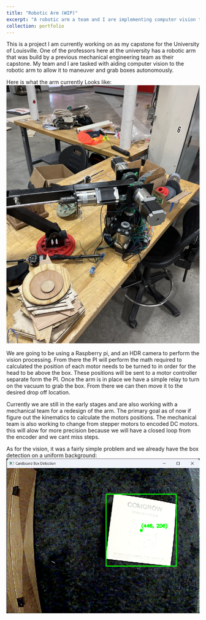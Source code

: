 ```yaml
---
title: "Robotic Arm (WIP)"
excerpt: "A robotic arm a team and I are implementing computer vision to identify and pick up boxes"
collection: portfolio
---
```


This is a project I am currently working on as my capstone for the University of Louisville. One of the professors here at the university has a robotic arm that was build by a previous mechanical engineering team as their capstone. My team and I are tasked with aiding computer vision to the robotic arm to allow it to maneuver and grab boxes autonomously.

Here is what the arm currently Looks like:
![Robotic arm](/images/Robotic%20arm/robotic-arm.jpg)

We are going to be using a Raspberry pi, and an HDR camera to perform the vision processing. From there the PI will perform the math required to calculated the position of each motor needs to be turned to in order for the head to be above the box. These positions will be sent to a motor controller separate form the PI. Once the arm is in place we have a simple relay to turn on the vacuum to grab the box. From there we can then move it to the desired drop off location.

Currently we are still in the early stages and are also working with a mechanical team for a redesign of the arm. The primary goal as of now if figure out the kinematics to calculate the motors positions. The mechanical team is also working to change from stepper motors to encoded DC motors. this will alow for more precision because we will have a closed loop from the encoder and we cant miss steps.

As for the vision, it was a fairly simple problem and we already have the box detection on a uniform background:
![box detection](/images/Robotic%20arm/box-detection.png)